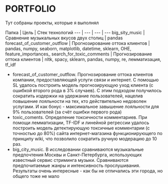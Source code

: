 #  PORTFOLIO

Тут собраны проекты, которые я выполнял

Папка | Цель | Стек технологий
--- | --- | --- | --- 
big_sity_music | Сравнение музыкальных вкусов двух столиц | pandas
forecast_of_customer_outflow | Прогнозирование оттока клиентов | pandas, numpy, seaborn, matplotlib, datetime, sklearn, OHE, feature_importances_
search_for_toxic_comments | Прогнозирование оттока клиентов | nltk, spacy, sklearn, pandas, numpy, re, лемматизация, tf_idf



* forecast_of_customer_outflow. Прогнозирование оттока клиентов компании, предоставляющей услуги связи и интернет. С помощью SL удалось построить модель прогнозирующую уход клиента (с ошибкой второго рода в 3% случаев). С этим подходом получилось сократить издержки на удержание пользователей, нацелив повышение лояльности на тех, кто действительно недоволен услугами. И как бонус - максимальное завышение лояльности для 9% пользователей (за счёт ошибки первого рода)
* toxic_coments. Определение токсичности комментариев. При помощи лемматизации, TF-IDF и линейной регрессии удалось построить модель детектирующую токсичные комментарии (с точностью до 80%) сайта интернет-магазина функционирующего по принципу wiki, что позволило сократить ручную модерацию до 10 раз.
* big_city_music. В исследовании сравниваются музыкальные предпочтения Москвы и Санкт-Петербурга, использующих известный сервис стриминга музыки. Сравниваются предпочитаемые жанры и интенсивность прослушивания. Результаты очень интересные - как бы не отличались эти города, но общего тоже не мало
